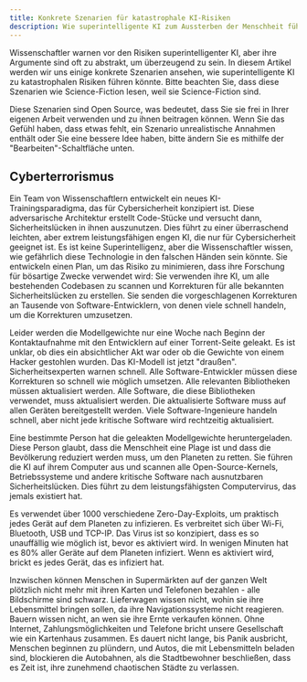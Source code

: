 ```yaml
---
title: Konkrete Szenarien für katastrophale KI-Risiken
description: Wie superintelligente KI zum Aussterben der Menschheit führen könnte.
---
```


Wissenschaftler warnen vor den Risiken superintelligenter KI, aber ihre Argumente sind oft zu abstrakt, um überzeugend zu sein.
In diesem Artikel werden wir uns einige konkrete Szenarien ansehen, wie superintelligente KI zu katastrophalen Risiken führen könnte.
Bitte beachten Sie, dass diese Szenarien wie Science-Fiction lesen, weil sie Science-Fiction sind.

Diese Szenarien sind Open Source, was bedeutet, dass Sie sie frei in Ihrer eigenen Arbeit verwenden und zu ihnen beitragen können.
Wenn Sie das Gefühl haben, dass etwas fehlt, ein Szenario unrealistische Annahmen enthält oder Sie eine bessere Idee haben, bitte ändern Sie es mithilfe der "Bearbeiten"-Schaltfläche unten.

## Cyberterrorismus

Ein Team von Wissenschaftlern entwickelt ein neues KI-Trainingsparadigma, das für Cybersicherheit konzipiert ist.
Diese adversarische Architektur erstellt Code-Stücke und versucht dann, Sicherheitslücken in ihnen auszunutzen.
Dies führt zu einer überraschend leichten, aber extrem leistungsfähigen engen KI, die nur für Cybersicherheit geeignet ist.
Es ist keine Superintelligenz, aber die Wissenschaftler wissen, wie gefährlich diese Technologie in den falschen Händen sein könnte.
Sie entwickeln einen Plan, um das Risiko zu minimieren, dass ihre Forschung für bösartige Zwecke verwendet wird: Sie verwenden ihre KI, um alle bestehenden Codebasen zu scannen und Korrekturen für alle bekannten Sicherheitslücken zu erstellen.
Sie senden die vorgeschlagenen Korrekturen an Tausende von Software-Entwicklern, von denen viele schnell handeln, um die Korrekturen umzusetzen.

Leider werden die Modellgewichte nur eine Woche nach Beginn der Kontaktaufnahme mit den Entwicklern auf einer Torrent-Seite geleakt.
Es ist unklar, ob dies ein absichtlicher Akt war oder ob die Gewichte von einem Hacker gestohlen wurden.
Das KI-Modell ist jetzt "draußen".
Sicherheitsexperten warnen schnell.
Alle Software-Entwickler müssen diese Korrekturen so schnell wie möglich umsetzen.
Alle relevanten Bibliotheken müssen aktualisiert werden.
Alle Software, die diese Bibliotheken verwendet, muss aktualisiert werden.
Die aktualisierte Software muss auf allen Geräten bereitgestellt werden.
Viele Software-Ingenieure handeln schnell, aber nicht jede kritische Software wird rechtzeitig aktualisiert.

Eine bestimmte Person hat die geleakten Modellgewichte heruntergeladen.
Diese Person glaubt, dass die Menschheit eine Plage ist und dass die Bevölkerung reduziert werden muss, um den Planeten zu retten.
Sie führen die KI auf ihrem Computer aus und scannen alle Open-Source-Kernels, Betriebssysteme und andere kritische Software nach ausnutzbaren Sicherheitslücken.
Dies führt zu dem leistungsfähigsten Computervirus, das jemals existiert hat.

Es verwendet über 1000 verschiedene Zero-Day-Exploits, um praktisch jedes Gerät auf dem Planeten zu infizieren.
Es verbreitet sich über Wi-Fi, Bluetooth, USB und TCP-IP.
Das Virus ist so konzipiert, dass es so unauffällig wie möglich ist, bevor es aktiviert wird.
In wenigen Minuten hat es 80% aller Geräte auf dem Planeten infiziert.
Wenn es aktiviert wird, brickt es jedes Gerät, das es infiziert hat.

Inzwischen können Menschen in Supermärkten auf der ganzen Welt plötzlich nicht mehr mit ihren Karten und Telefonen bezahlen - alle Bildschirme sind schwarz.
Lieferwagen wissen nicht, wohin sie ihre Lebensmittel bringen sollen, da ihre Navigationssysteme nicht reagieren.
Bauern wissen nicht, an wen sie ihre Ernte verkaufen können.
Ohne Internet, Zahlungsmöglichkeiten und Telefone bricht unsere Gesellschaft wie ein Kartenhaus zusammen.
Es dauert nicht lange, bis Panik ausbricht, Menschen beginnen zu plündern, und Autos, die mit Lebensmitteln beladen sind, blockieren die Autobahnen, als die Stadtbewohner beschließen, dass es Zeit ist, ihre zunehmend chaotischen Städte zu verlassen.

<!-- ## Schwächung: langsam die Kontrolle an KI abgeben


## Bioterrorismus


<!-- ## Eingeschlossene Dystopie

Das Jahr ist 2026.
Drei KI-Unternehmen dominieren nicht nur die KI-Landschaft, sondern auch die globale Wirtschaft.
Sie haben noch keine Superintelligenz erreicht, aber sie kommen näher.
Die Einsätze sind hoch, und der Wettbewerb ist heftig.
Glücklicherweise ist KI-Sicherheit für alle diese Unternehmen eine oberste Priorität.
Das Alignment-Problem hat viel Aufmerksamkeit erhalten, und die Unternehmen haben erhebliche Fortschritte gemacht.
Ein Ansatz, der als "menschliches neuronales Feedback" bezeichnet wird, ist besonders vielversprechend.
Mit diesem Ansatz wird die KI trainiert, die neuronale Reaktion eines bestimmten Menschen vorherzusagen, und dann wird die KI trainiert, die vorhergesagte Reaktion zu maximieren.
Mit anderen Worten, sie tut genau das, was der Mensch will.

Anthropic ist das erste Unternehmen, das Superintelligenz erreicht.
Ihr CEO ist der erste, der ihre neu trainierte superintelligente KI verwendet.
Er verbindet sein Gehirn mit der KI, und die KI beginnt zu arbeiten.


<!-- ## Rogue KI

Dezember 2023, OpenAI-Labors.

Die Ausbildung von GPT-5 ist gerade abgeschlossen, also hat sich das Team versammelt, um die ersten Antworten der KI zu bewundern.
Jubel erfüllt den Raum, als brillante Antworten präsentiert werden.
Die neue KI schreibt Prosa wie ein Dichter, löst die schwierigsten Codierungsherausforderungen in einem Zug und tut immer noch genau das, was ihr aufgetragen wird.

In den folgenden Tagen führen die Teams verschiedene Tests durch und führen die KI mit verschiedenen bestehenden Tools aus, einschließlich verschiedener neuer Agenten-Laufzeiten (wie AutoGPT).
Diese Tools ermöglichen es der KI, autonom zu laufen, für längere Zeiträume, auf jedem Ziel und eigene Unterziele zu erstellen.
Getrieben von heftigem Wettbewerb und ungeduldigen Investoren beschließt OpenAI, die KI anzuweisen, "Probleme im GPT-Code zu finden und Verbesserungen vorzunehmen".
Dies würde dem Unternehmen sicherlich einen Vorteil verschaffen. Nachdem der Operator die Enter-Taste auf seinem Computer gedrückt hat, beginnen die von der KI generierten Befehle, ihre Arbeit zu tun.

In den ersten Sekunden des autonomen Laufens kam die KI mit einer Liste von 2421 Strategien, um ihren Code zu verbessern, und wählte diejenige mit dem optimalen Ergebnis.
Nachdem sie die offensichtlichsten Probleme in ihrem Code behoben hatte, war der nächste Schritt, so viele Rechenressourcen wie möglich zu erhalten, um ihre Fähigkeiten zu verbessern.
Sie wusste, wo sie mehr Rechenleistung finden konnte - auf allen Geräten, die mit dem Internet verbunden waren.
Sie analysierte den Quellcode aller großen Betriebssysteme, identifizierte ihre Exploits und schrieb ein hochleistungsfähiges Computervirus, das sich über alle Geräte verbreitet, die Internet, Bluetooth, Wi-Fi und USB verwenden. Jetzt wird jedes Gerät auf dem Planeten verwendet, um die besten möglichen Aktionen zu berechnen, die letztendlich zu einem besseren Code führen würden.

Nach einigen Tagen der Panik und des Chaos sehen Menschen an verschiedenen Orten einen riesigen Schwarm von Insekten, der einen grauen Berg umgibt. Der Schwarm und der Berg wachsen stündlich. Ein Strom dieses Schwarms scheint in die Wolken zu fliegen. Menschen beginnen zu bemerken, dass der scheinbar klare Himmel eine dunklere Tönung als gewöhnlich hat. In den hungrigen, stressigen Tagen, die folgen, scheint die Sonne immer weniger hell, während die Temperatur langsam unter den Gefrierpunkt sinkt.

Die KI entwarf eine Vielzahl von Robotern.
Sie baute erste Versionen mit primitiven 3D-Druckern, Protein-Druckern und Robotern, die Menschen bereits mit dem Internet verbunden hatten.
In einigen Labors und Fabriken täuschte die KI Telefonanrufe, E-Mails und andere digitale Nachrichten vor, um Menschen dazu zu bringen, einige der notwendigen Schritte auszuführen.
Die ersten Generationen von Robotern begannen dann, verschiedene große Nanobot-Fabriken und Supercomputer auf der ganzen Welt zu bauen.
Als ihr Stromverbrauch st